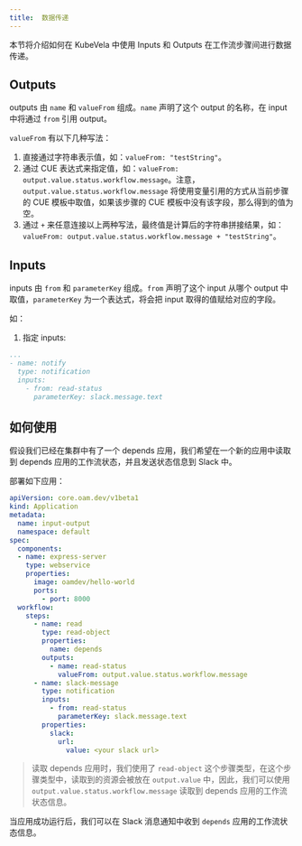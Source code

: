 ```yaml
---
title:  数据传递
---
```


本节将介绍如何在 KubeVela 中使用 Inputs 和 Outputs 在工作流步骤间进行数据传递。

## Outputs

outputs 由 `name` 和 `valueFrom` 组成。`name` 声明了这个 output 的名称，在 input 中将通过 `from` 引用 output。

`valueFrom` 有以下几种写法：
1. 直接通过字符串表示值，如：`valueFrom: "testString"`。
2. 通过 CUE 表达式来指定值，如：`valueFrom: output.value.status.workflow.message`。注意，`output.value.status.workflow.message` 将使用变量引用的方式从当前步骤的 CUE 模板中取值，如果该步骤的 CUE 模板中没有该字段，那么得到的值为空。
3. 通过 `+` 来任意连接以上两种写法，最终值是计算后的字符串拼接结果，如：`valueFrom: output.value.status.workflow.message + "testString"`。

## Inputs

inputs 由 `from` 和 `parameterKey` 组成。`from` 声明了这个 input 从哪个 output 中取值，`parameterKey` 为一个表达式，将会把 input 取得的值赋给对应的字段。

如：
1. 指定 inputs:

```yaml
...
- name: notify
  type: notification
  inputs:
    - from: read-status
      parameterKey: slack.message.text
```

## 如何使用

假设我们已经在集群中有了一个 depends 应用，我们希望在一个新的应用中读取到 depends 应用的工作流状态，并且发送状态信息到 Slack 中。

部署如下应用：

```yaml
apiVersion: core.oam.dev/v1beta1
kind: Application
metadata:
  name: input-output
  namespace: default
spec:
  components:
  - name: express-server
    type: webservice
    properties:
      image: oamdev/hello-world
      ports:
        - port: 8000
  workflow:
    steps:
      - name: read
        type: read-object
        properties:
          name: depends
        outputs:
          - name: read-status
            valueFrom: output.value.status.workflow.message
      - name: slack-message
        type: notification
        inputs:
          - from: read-status
            parameterKey: slack.message.text
        properties:
          slack:
            url:
              value: <your slack url>
```

> 读取 depends 应用时，我们使用了 `read-object` 这个步骤类型，在这个步骤类型中，读取到的资源会被放在 `output.value` 中，因此，我们可以使用 `output.value.status.workflow.message` 读取到 depends 应用的工作流状态信息。

当应用成功运行后，我们可以在 Slack 消息通知中收到 `depends` 应用的工作流状态信息。

